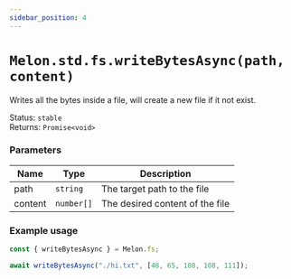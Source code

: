 ```yaml
---
sidebar_position: 4
---
```


# `Melon.std.fs.writeBytesAsync(path, content)`

Writes all the bytes inside a file, will create a new file if it not exist.

Status: `stable` <br />
Returns: `Promise<void>`

### Parameters

| Name | Type | Description |
| ---- | ---- | ----------- |
| path | `string` | The target path to the file |
| content | `number[]` | The desired content of the file |

### Example usage

```ts
const { writeBytesAsync } = Melon.fs;

await writeBytesAsync("./hi.txt", [48, 65, 108, 108, 111]);
```